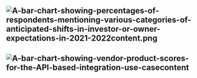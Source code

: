 ![A-bar-chart-showing-percentages-of-respondents-mentioning-various-categories-of-anticipated-shifts-in-investor-or-owner-expectations-in-2021-2022content.png](https://github.com/gopala-kr/Quantum-Dots/blob/master/23-Future-of-ET/_2021/exp/A-bar-chart-showing-percentages-of-respondents-mentioning-various-categories-of-anticipated-shifts-in-investor-or-owner-expectations-in-2021-2022content.png)
----------
![A-bar-chart-showing-vendor-product-scores-for-the-API-based-integration-use-casecontent](https://github.com/gopala-kr/Quantum-Dots/blob/master/23-Future-of-ET/_2021/exp/A-bar-chart-showing-vendor-product-scores-for-the-API-based-integration-use-casecontent.png)
---------------
![]()
---------------
![]()
---------------
![]()
---------------
![]()
---------------
![]()
---------------
![]()
---------------
![]()
---------------
![]()

